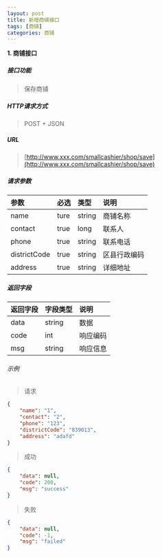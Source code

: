 ```yaml
---
layout: post
title: 新增商铺接口
tags: [商铺]
categories: 商铺 
---
```

**1\. 商铺接口**
##### 接口功能
> 保存商铺

##### HTTP请求方式
> POST + JSON

##### URL
> [http://www.xxx.com/smallcashier/shop/save](http://www.xxx.com/smallcashier/shop/save)

##### 请求参数

|参数|必选|类型|说明|
|:---|:---|:---|:---|
|name|ture|string|商铺名称|
|contact|true|long|联系人|
|phone|true|string|联系电话|
|districtCode|true|string|区县行政编码|
|address|true|string|详细地址|

##### 返回字段

|返回字段|字段类型|说明|
|:---|:---|:---|
|data|string|数据|
|code|int|响应编码|
|msg|string|响应信息|


###### 示例
> 请求
``` json
{
	"name": "1",
	"contact": "2",
	"phone": "123",
	"districtCode": "839013",
	"address": "adafd"
}
```
> 成功
``` json
{
    "data": null,
    "code": 200,
    "msg": "success"
}
```
> 失败
``` json
{
    "data": null,
    "code": -1,
    "msg": "failed"
}
```